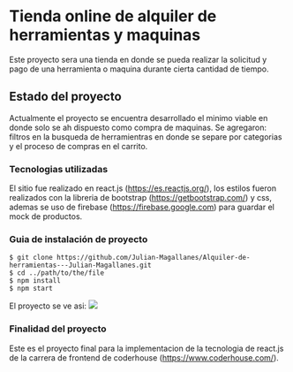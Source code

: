 # Tienda online de alquiler de herramientas y maquinas

Este proyecto sera una tienda en donde se pueda realizar la solicitud y pago de una herramienta o maquina durante cierta cantidad de tiempo.

## Estado del proyecto

Actualmente el proyecto se encuentra desarrollado el minimo viable en donde solo se ah dispuesto como compra de maquinas. Se agregaron: filtros en la busqueda de herramientras en donde se separe por categorias y el proceso de compras en el carrito.

### Tecnologias utilizadas

El sitio fue realizado en react.js (https://es.reactjs.org/), los estilos fueron realizados con la libreria de bootstrap (https://getbootstrap.com/) y css, ademas se uso de firebase (https://firebase.google.com) para guardar el mock de productos.

### Guia de instalación de proyecto
```
$ git clone https://github.com/Julian-Magallanes/Alquiler-de-herramientas---Julian-Magallanes.git
$ cd ../path/to/the/file
$ npm install
$ npm start
```
El proyecto se ve asi:
<img src="./public/assets/video pagina.gif"></img>

### Finalidad del proyecto

Este es el proyecto final para la implementacion de la tecnologia de react.js de la carrera de frontend de coderhouse (https://www.coderhouse.com/).
